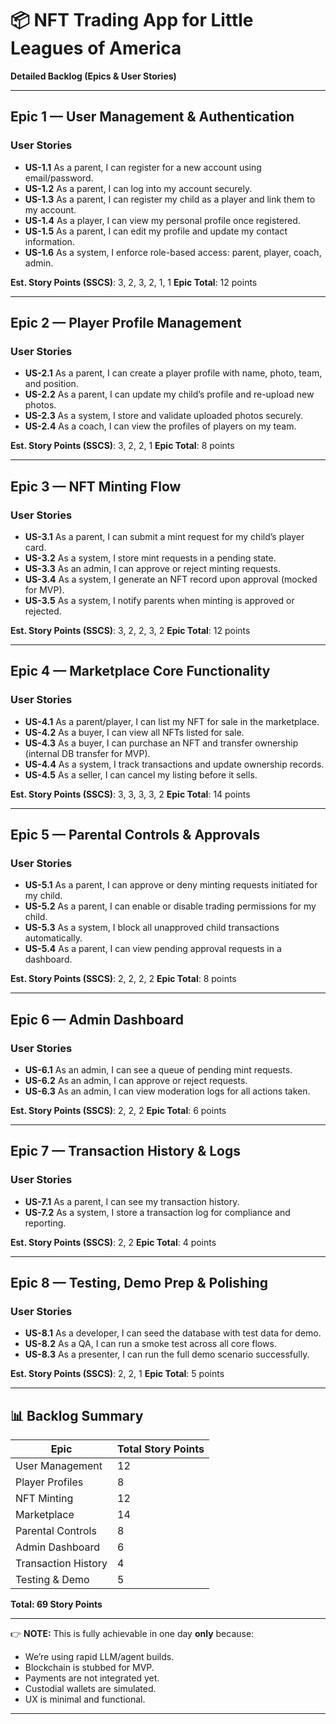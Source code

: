 # 📦 NFT Trading App for Little Leagues of America

**Detailed Backlog (Epics & User Stories)**

---

## **Epic 1 — User Management & Authentication**

### User Stories

* **US-1.1** As a parent, I can register for a new account using email/password.
* **US-1.2** As a parent, I can log into my account securely.
* **US-1.3** As a parent, I can register my child as a player and link them to my account.
* **US-1.4** As a player, I can view my personal profile once registered.
* **US-1.5** As a parent, I can edit my profile and update my contact information.
* **US-1.6** As a system, I enforce role-based access: parent, player, coach, admin.

**Est. Story Points (SSCS)**:
3, 2, 3, 2, 1, 1
**Epic Total**: 12 points

---

## **Epic 2 — Player Profile Management**

### User Stories

* **US-2.1** As a parent, I can create a player profile with name, photo, team, and position.
* **US-2.2** As a parent, I can update my child’s profile and re-upload new photos.
* **US-2.3** As a system, I store and validate uploaded photos securely.
* **US-2.4** As a coach, I can view the profiles of players on my team.

**Est. Story Points (SSCS)**:
3, 2, 2, 1
**Epic Total**: 8 points

---

## **Epic 3 — NFT Minting Flow**

### User Stories

* **US-3.1** As a parent, I can submit a mint request for my child’s player card.
* **US-3.2** As a system, I store mint requests in a pending state.
* **US-3.3** As an admin, I can approve or reject minting requests.
* **US-3.4** As a system, I generate an NFT record upon approval (mocked for MVP).
* **US-3.5** As a system, I notify parents when minting is approved or rejected.

**Est. Story Points (SSCS)**:
3, 2, 2, 3, 2
**Epic Total**: 12 points

---

## **Epic 4 — Marketplace Core Functionality**

### User Stories

* **US-4.1** As a parent/player, I can list my NFT for sale in the marketplace.
* **US-4.2** As a buyer, I can view all NFTs listed for sale.
* **US-4.3** As a buyer, I can purchase an NFT and transfer ownership (internal DB transfer for MVP).
* **US-4.4** As a system, I track transactions and update ownership records.
* **US-4.5** As a seller, I can cancel my listing before it sells.

**Est. Story Points (SSCS)**:
3, 3, 3, 3, 2
**Epic Total**: 14 points

---

## **Epic 5 — Parental Controls & Approvals**

### User Stories

* **US-5.1** As a parent, I can approve or deny minting requests initiated for my child.
* **US-5.2** As a parent, I can enable or disable trading permissions for my child.
* **US-5.3** As a system, I block all unapproved child transactions automatically.
* **US-5.4** As a parent, I can view pending approval requests in a dashboard.

**Est. Story Points (SSCS)**:
2, 2, 2, 2
**Epic Total**: 8 points

---

## **Epic 6 — Admin Dashboard**

### User Stories

* **US-6.1** As an admin, I can see a queue of pending mint requests.
* **US-6.2** As an admin, I can approve or reject requests.
* **US-6.3** As an admin, I can view moderation logs for all actions taken.

**Est. Story Points (SSCS)**:
2, 2, 2
**Epic Total**: 6 points

---

## **Epic 7 — Transaction History & Logs**

### User Stories

* **US-7.1** As a parent, I can see my transaction history.
* **US-7.2** As a system, I store a transaction log for compliance and reporting.

**Est. Story Points (SSCS)**:
2, 2
**Epic Total**: 4 points

---

## **Epic 8 — Testing, Demo Prep & Polishing**

### User Stories

* **US-8.1** As a developer, I can seed the database with test data for demo.
* **US-8.2** As a QA, I can run a smoke test across all core flows.
* **US-8.3** As a presenter, I can run the full demo scenario successfully.

**Est. Story Points (SSCS)**:
2, 2, 1
**Epic Total**: 5 points

---

## **📊 Backlog Summary**

| Epic                | Total Story Points |
| ------------------- | ------------------ |
| User Management     | 12                 |
| Player Profiles     | 8                  |
| NFT Minting         | 12                 |
| Marketplace         | 14                 |
| Parental Controls   | 8                  |
| Admin Dashboard     | 6                  |
| Transaction History | 4                  |
| Testing & Demo      | 5                  |

**Total: 69 Story Points**

---

👉 **NOTE:** This is fully achievable in one day **only** because:

* We’re using rapid LLM/agent builds.
* Blockchain is stubbed for MVP.
* Payments are not integrated yet.
* Custodial wallets are simulated.
* UX is minimal and functional.

---
